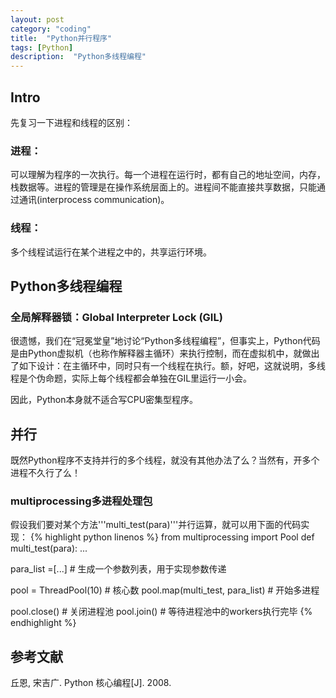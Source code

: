 ```yaml
---
layout: post
category: "coding"
title:  "Python并行程序"
tags: [Python]
description:  "Python多线程编程"
---
```


## Intro
先复习一下进程和线程的区别：

### 进程：

可以理解为程序的一次执行。每一个进程在运行时，都有自己的地址空间，内存，栈数据等。进程的管理是在操作系统层面上的。进程间不能直接共享数据，只能通过通讯(interprocess communication)。

### 线程：

多个线程试运行在某个进程之中的，共享运行环境。

## Python多线程编程

### 全局解释器锁：Global Interpreter Lock (GIL)

很遗憾，我们在“冠冕堂皇”地讨论“Python多线程编程”，但事实上，Python代码是由Python虚拟机（也称作解释器主循环）来执行控制，而在虚拟机中，就做出了如下设计：在主循环中，同时只有一个线程在执行。额，好吧，这就说明，多线程是个伪命题，实际上每个线程都会单独在GIL里运行一小会。

因此，Python本身就不适合写CPU密集型程序。

## 并行

既然Python程序不支持并行的多个线程，就没有其他办法了么？当然有，开多个进程不久行了么！

### multiprocessing多进程处理包

假设我们要对某个方法'''multi_test(para)'''并行运算，就可以用下面的代码实现：
{% highlight python linenos %}
from multiprocessing import Pool
def multi_test(para):
    ...

para_list =[...] # 生成一个参数列表，用于实现参数传递

pool = ThreadPool(10) # 核心数
pool.map(multi_test, para_list) # 开始多进程

pool.close() # 关闭进程池
pool.join() # 等待进程池中的workers执行完毕
{% endhighlight %}
## 参考文献

丘恩, 宋吉广. Python 核心编程[J]. 2008.












